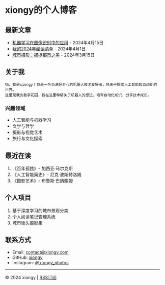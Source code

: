 # xiongy的个人博客

## 最新文章

- [机器学习在图像识别中的应用](article1.md) - 2024年4月15日
- [我的2024年阅读清单](article2.md) - 2024年4月1日
- [城市摄影：捕捉都市之美](article3.md) - 2024年3月15日

## 关于我

    嗨，我是xiongy！我是一名充满好奇心的机器人技术爱好者，热衷于探索人工智能和自动化的世界。 
    这里是我的数字花园，我在这里种植关于机器人的想法，培育自动化知识，分享技术成长。

### 兴趣领域
- 人工智能与机器学习
- 文学与哲学
- 摄影与视觉艺术
- 旅行与文化探索

## 最近在读

1. 《百年孤独》- 加西亚·马尔克斯
2. 《人工智能简史》- 尼克·波斯特洛姆
3. 《摄影艺术》- 布鲁斯·巴纳鲍姆

## 个人项目

1. 基于深度学习的城市景观分类
2. 个人阅读笔记管理系统
3. 城市街头摄影集

## 联系方式

- Email: contact@xiongy.com
- GitHub: [xiongy](https://github.com/xiongy)
- Instagram: [@xiongy_photos](https://www.instagram.com/xiongy_photos)

---
© 2024 xiongy | [RSS订阅](#)
